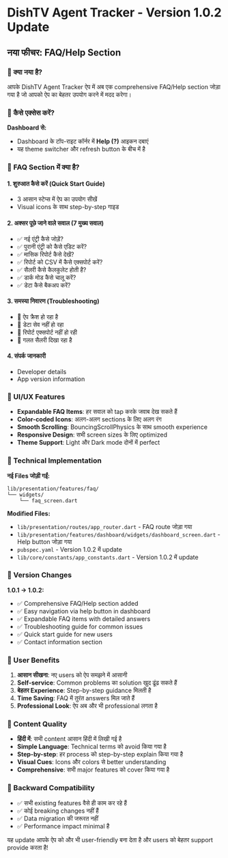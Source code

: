 # DishTV Agent Tracker - Version 1.0.2 Update

## नया फीचर: FAQ/Help Section

### 🎉 क्या नया है?

आपके DishTV Agent Tracker ऐप में अब एक comprehensive FAQ/Help section जोड़ा गया है जो आपको ऐप का बेहतर उपयोग करने में मदद करेगा।

### 📱 कैसे एक्सेस करें?

**Dashboard से:**
- Dashboard के टॉप-राइट कॉर्नर में **Help (?)** आइकन दबाएं
- यह theme switcher और refresh button के बीच में है

### 🔧 FAQ Section में क्या है?

#### 1. **शुरुआत कैसे करें (Quick Start Guide)**
- 3 आसान स्टेप्स में ऐप का उपयोग सीखें
- Visual icons के साथ step-by-step गाइड

#### 2. **अक्सर पूछे जाने वाले सवाल (7 मुख्य सवाल)**
- ✅ नई एंट्री कैसे जोड़ें?
- ✅ पुरानी एंट्री को कैसे एडिट करें?
- ✅ मासिक रिपोर्ट कैसे देखें?
- ✅ रिपोर्ट को CSV में कैसे एक्सपोर्ट करें?
- ✅ सैलरी कैसे कैलकुलेट होती है?
- ✅ डार्क मोड कैसे चालू करें?
- ✅ डेटा कैसे बैकअप करें?

#### 3. **समस्या निवारण (Troubleshooting)**
- 🔧 ऐप क्रैश हो रहा है
- 🔧 डेटा सेव नहीं हो रहा
- 🔧 रिपोर्ट एक्सपोर्ट नहीं हो रही
- 🔧 गलत सैलरी दिखा रहा है

#### 4. **संपर्क जानकारी**
- Developer details
- App version information

### 🎨 UI/UX Features

- **Expandable FAQ Items**: हर सवाल को tap करके जवाब देख सकते हैं
- **Color-coded Icons**: अलग-अलग sections के लिए अलग रंग
- **Smooth Scrolling**: BouncingScrollPhysics के साथ smooth experience
- **Responsive Design**: सभी screen sizes के लिए optimized
- **Theme Support**: Light और Dark mode दोनों में perfect

### 📁 Technical Implementation

**नई Files जोड़ी गईं:**
```
lib/presentation/features/faq/
└── widgets/
    └── faq_screen.dart
```

**Modified Files:**
- `lib/presentation/routes/app_router.dart` - FAQ route जोड़ा गया
- `lib/presentation/features/dashboard/widgets/dashboard_screen.dart` - Help button जोड़ा गया
- `pubspec.yaml` - Version 1.0.2 में update
- `lib/core/constants/app_constants.dart` - Version 1.0.2 में update

### 🚀 Version Changes

**1.0.1 → 1.0.2:**
- ✅ Comprehensive FAQ/Help section added
- ✅ Easy navigation via help button in dashboard
- ✅ Expandable FAQ items with detailed answers
- ✅ Troubleshooting guide for common issues
- ✅ Quick start guide for new users
- ✅ Contact information section

### 🎯 User Benefits

1. **आसान सीखना**: नए users को ऐप समझने में आसानी
2. **Self-service**: Common problems का solution खुद ढूंढ सकते हैं
3. **बेहतर Experience**: Step-by-step guidance मिलती है
4. **Time Saving**: FAQ में तुरंत answers मिल जाते हैं
5. **Professional Look**: ऐप अब और भी professional लगता है

### 📝 Content Quality

- **हिंदी में**: सभी content आसान हिंदी में लिखी गई है
- **Simple Language**: Technical terms को avoid किया गया है
- **Step-by-step**: हर process को step-by-step explain किया गया है
- **Visual Cues**: Icons और colors से better understanding
- **Comprehensive**: सभी major features को cover किया गया है

### 🔄 Backward Compatibility

- ✅ सभी existing features वैसे ही काम कर रहे हैं
- ✅ कोई breaking changes नहीं हैं
- ✅ Data migration की जरूरत नहीं
- ✅ Performance impact minimal है

यह update आपके ऐप को और भी user-friendly बना देता है और users को बेहतर support provide करता है!


